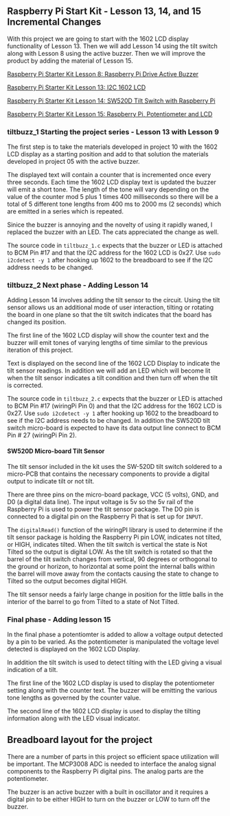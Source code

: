 ## Raspberry Pi Start Kit - Lesson 13, 14, and 15 Incremental Changes

With this project we are going to start with the 1602 LCD display functionality of
Lesson 13. Then we will add Lesson 14 using the tilt switch along with Lesson 8
using the active buzzer. Then we will improve the product by adding the
material of Lesson 15.

[Raspberry Pi Starter Kit Lesson 8: Raspberry Pi Drive Active Buzzer](http://osoyoo.com/2017/06/28/raspberry-pi-3-buzzer/)

[Raspberry Pi Starter Kit Lesson 13: I2C 1602 LCD](http://osoyoo.com/2017/07/03/raspbery-pi3-drive-i2c-1602-lcd/)

[Raspberry Pi Starter Kit Lesson 14: SW520D Tilt Switch with Raspberry Pi](http://osoyoo.com/2017/06/19/raspberry-tilt-switch/)

[Raspberry Pi Starter Kit Lesson 15: Raspberry Pi, Potentiometer and LCD](http://osoyoo.com/2017/07/04/raspberry-pi-potentiometer/)

### tiltbuzz_1 Starting the project series - Lesson 13 with Lesson 9

The first step is to take the materials developed in project 10 with the 1602 LCD display as a
starting position and add to that solution the materials developed in project 05 with the
active buzzer.

The displayed text will contain a counter that is incremented once every three seconds. Each time the
1602 LCD display text is updated the buzzer will emit a short tone. The length of the tone will vary
depending on the value of the counter mod 5 plus 1 times 400 milliseconds so there will be a total of
5 different tone lengths from 400 ms to 2000 ms (2 seconds) which are emitted in a series which is
repeated.

Sinice the buzzer is annoying and the novelty of using it rapidly waned, I replaced the buzzer with
an LED. The cats appreciated the change as well.

The source code in `tiltbuzz_1.c` expects that the buzzer or LED is attached to BCM Pin #17 and that the
I2C address for the 1602 LCD is 0x27. Use `sudo i2cdetect -y 1` after hooking up 1602 to the
breadboard to see if the I2C address needs to be changed.

### tiltbuzz_2 Next phase - Adding Lesson 14
Adding Lesson 14 involves adding the tilt sensor to the circuit. Using the tilt sensor allows us an
additional mode of user interaction, tilting or rotating the board in one plane so that the tilt
switch indicates that the board has changed its position.

The first line of the 1602 LCD display will show the counter text and the buzzer will emit tones
of varying lengths of time similar to the previous iteration of this project.

Text is displayed on the second line of the 1602 LCD Display to indicate the tilt sensor readings.
In addition we will add an LED which will become lit when the tilt sensor indicates a tilt condition
and then turn off when the tilt is corrected.

The source code in `tiltbuzz_2.c` expects that the buzzer or LED is attached to BCM Pin #17
(wiringPi Pin 0) and that the I2C address for the 1602 LCD is 0x27. Use `sudo i2cdetect -y 1`
after hooking up 1602 to the breadboard to see if the I2C address needs to be changed. In
addition the SW520D tilt switch micro-board is expected to have its data output line connect
to BCM Pin # 27 (wiringPi Pin 2).

#### SW520D Micro-board Tilt Sensor

The tilt sensor included in the kit uses the SW-520D tilt switch soldered to a micro-PCB that contains
the necessary components to provide a digital output to indicate tilt or not tilt.

There are three pins on the micro-board package, VCC (5 volts), GND, and D0 (a digital data line).
The input voltage is 5v so the 5v rail of the Raspberry Pi is used to power the tilt sensor package.
The D0 pin is connected to a digital pin on the Raspberry Pi that is set up for `INPUT`.

The `digitalRead()` function of the wiringPI library is used to determine if the tilt sensor package
is holding the Raspberry Pi pin LOW, indicates not tilted, or HIGH, indicates tilted. When the tilt
switch is vertical the state is Not Tilted so the output is digital LOW. As the tilt switch is
rotated so that the barrel of the tilt switch changes from vertical, 90 degrees or orthogonal to the
ground or horizon, to horizontal at some point the internal balls within the barrel will move
away from the contacts causing the state to change to Tilted so the output becomes digital HIGH.

The tilt sensor needs a fairly large change in position for the little balls in the interior of the
barrel to go from Tilted to a state of Not Tilted.

### Final phase - Adding lesson 15

In the final phase a potentiomter is added to allow a voltage output detected by a pin to be varied.
As the potentiometer is manipulated the voltage level detected is displayed on the 1602 LCD Display.

In addition the tilt switch is used to detect tilting with the LED giving a visual indication of a
tilt.

The first line of the 1602 LCD display is used to display the potentiometer setting along with the
counter text. The buzzer will be emitting the various tone lengths as governed by the counter value.

The second line of the 1602 LCD display is used to display the tilting information along with the
LED visual indicator.

## Breadboard layout for the project

There are a number of parts in this project so efficient space utilization will be important.
The MCP3008 ADC is needed to interface the analog signal components to the Raspberry Pi digital pins.
The analog parts are the potentiometer.

The buzzer is an active buzzer with a built in oscillator and it requires a digital pin to be
either HIGH to turn on the buzzer or LOW to turn off the buzzer.


